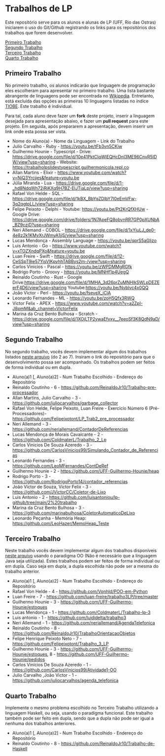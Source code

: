 # Trabalhos de LP

Este repositório serve para os alunos e alunas de LP (UFF, Rio das Ostras) iniciarem o uso do Git/Github registrando os links para os repositórios dos trabalhos que forem desenvolver.

[Primeiro Trabalho](#primeiro-trabalho)\
[Segundo Trabalho](#segundo-trabalho)\
[Terceiro Trabalho](#terceiro-trabalho)\
[Quarto Trabalho](#quarto-trabalho)

## Primeiro Trabalho

No primeiro trabalho, os alunos indicarão que linguagem de programação eles escolheram para apresentar no primeiro trabalho. Uma lista bastante abrangente de linguagens pode ser encontrada no [Wikipedia](https://en.wikipedia.org/wiki/List_of_programming_languages). Entretanto, está excluída das opções as primeiras 10 linguagens listadas no índice [TIOBE](https://www.tiobe.com/tiobe-index/). Este trabalho é individual.

Para tal, cada aluno deve fazer um **fork** deste projeto, inserir a linguagem desejada para apresentação abaixo, e fazer um **pull request** para este projeto. Em seguida, após prepararem a apresentação, devem inserir um link onde esta possa ser vista.

* Nome do Aluno(a) - Nome da Linguagem - Link do Trabalho
* Julio Carvalho - Ruby - https://youtu.be/tFb3vn5CKiw
* Guilhermo Hounie - Typescript - Drive: https://drive.google.com/file/d/10e41PktCIqWIEQHcDnl3ME96CnvR5IDW/view?usp=sharing - Website: https://trabalholpslidestypescript.guilhermonicola.repl.co
* Allan Martins - Elixir - https://www.youtube.com/watch?v=NiQ3Yrcjjes&feature=youtu.be
* Júlia Miranda - Lua - https://drive.google.com/file/d/1-_hd8NdqWh72iRjKXq9H7BZ-ElJTiaLp/view?usp=sharing
* Rafael Von Helde - SQL - https://drive.google.com/file/d/1kBX_BbYqZDlbY7I0eEmVFw-3q2qgtpLL/view?usp=sharing
* Felipe Peixoto - Delphi - Youtube: https://youtu.be/Pt2KrQfXHUw - Google Drive: https://drive.google.com/drive/folders/1N7ApeFQ8obvnRR7GP0pXUNbA_BZ9czjD?usp=sharing
* Neri Allemand - COBOL - https://drive.google.com/file/d/1xYjuLJ_de0-4e8z2k1KMvXrJWmyA1jjS/view?usp=sharing
* Lucas Mendonça - Assembly Language - https://youtu.be/qprS5aGlizo
* Luis Antonio - Go - https://www.youtube.com/watch?v=xTOZXndqPXo&feature=youtu.be
* Luan Freire - Swift - https://drive.google.com/file/d/12-CeSSpT9ie57YisVIKpyhhTABBys2m-/view?usp=sharing
* Carlos Vinicios - Pascal - https://youtu.be/zWPDMMgRGfk
* Rodrigo Porto - Groovy - https://youtu.be/MNHf1p4UegQ
* Reinaldo Coutinho - Rust - Google Drive:https://drive.google.com/file/d/1lMHA_3d26prZuMNHlkSWLpDEZEerF4D6/view?usp=sharing  Youtube:https://youtu.be/Nyblvc4x0QQ
* João Victor - Perl - https://youtu.be/fseveX_iCiA
* Leonardo Fernandes - ML - https://youtu.be/zoH5Qfx3RWQ
* Victor Felix - APEX - https://www.youtube.com/watch?v=a2ZpI-J8pmM&ab_channel=VictorFelix
* Marina da Cruz Bento Bulhosa - Scratch - https://drive.google.com/file/d/1XOjLTP2ywaEfvxv__7eeoSf3K8QdN9aD/view?usp=sharing

## Segundo Trabalho

No segundo trabalho, vocês devem implementar algum dos trabalhos listados [neste arquivo](http://www2.ic.uff.br/~bazilio/cursos/lp/material/Trabalhos.pdf) (do 2 ao 7). Insiram o link do repositório para que o desenvolvimento possa ser acompanhado. Os trabalhos podem ser feitos de forma individual ou em dupla.

* Aluno(a)1 [, Aluno(a)2] - Num Trabalho Escolhido - Endereço do Repositório
* Reinaldo Coutinho  - 6 - https://github.com/ReinaldoJr10/Trabalho-pre-processador
* Allan Martins, Julio Carvalho - 3 - https://github.com/juliocarvalhos/garbage_collector
* Rafael Von Helde, Felipe Peixoto, Luan Freire - Exercício Número 6 (Pré-Processadores)- https://github.com/Felipeixotont/LP_Trab2_pre_processador
* Neri Allemand - 3 - https://github.com/neriallemand/ContadorDeReferencias
* Lucas Mendonça de Morais Cavalcante - 2 - https://github.com/ColdmaterL/Trabalho_2_Lp
* Carlos Vinicios De Souza Azeredo - 3 - https://github.com/CarlosVinicios99/Simulando_Contador_de_Referencias
* Leonardo Fernandes - 3 -https://github.com/LeoMFernandes/ContDeRef
* Guilhermo Hounie - 2 - https://github.com/UFF-Guilhermo-Hounie/heap
* Rodrigo Porto - 3 - https://github.com/RodrigoPorto14/contador_referencias
* João Victor de Souza, Victor Felix - 3 - https://github.com/JVictorCC/Coletor-de-Lixo
* Luis Antonio - 2 - https://github.com/luisantoniou/lp-github/tree/main/2%20trabalho
* Marina da Cruz Bento Bulhosa - 3 - https://github.com/marinabulhosa/ColetorAutomaticoDeLixo
* Leonardo Peçanha - Memória Heap: https://github.com/LeoHazer/MemoHeap_Teste

## Terceiro Trabalho

Neste trabalho vocês devem implementar algum dos trabalhos disponíveis [neste arquivo](http://www2.ic.uff.br/~bazilio/cursos/lp/material/ListaExerciciosProgOO.pdf) usando o paradigma OO (Não é necessário que a linguagem Java seja utilizada). Estes trabalhos podem ser feitos de forma individual ou em dupla. Caso seja em dupla, a dupla escolhida não pode ser a mesma do trabalho anterior.

- Aluno(a)1 [, Aluno(a)2] - Num Trabalho Escolhido - Endereço do Repositório
- Rafael Von Helde - 4 - https://github.com/Vonhld/POO-em-Python
- Luan Freire - 7 - https://github.com/luan-freire/trabalho3LP/tree/master
- Guilhermo Hounie - 3 - https://github.com/UFF-Guilhermo-Hounie/estoques
- Lucas Mendonça - 1 - https://github.com/ColdmaterL/Trabalho-lp-3
- Luis antonio - 1 - https://github.com/luididelta/trabalho3
- Neri Allemand - 1 - https://github.com/neriallemand/AgendaTelefonica
- Reinaldo Coutinho - 8 - https://github.com/ReinaldoJr10/TrabalhoOrientacaoObjetos
- Felipe Henrique Peixoto Neto - 7 - https://github.com/Felipeixotont/Trabalho_3_LP
- Guilhermo Hounie - 3 - https://github.com/UFF-Guilhermo-Hounie/estoques, 8 - https://github.com/UFF-Guilhermo-Hounie/pedidos
- Carlos Vinícios De Souza Azeredo - 1 - https://github.com/CarlosVinicios99/Atividade1-OO
- Julio Carvalho ,João Victor - 1 - https://github.com/juliocarvalhos/agenda_telefonica

## Quarto Trabalho

Implemente o mesmo problema escolhido no Terceiro Trabalho utilizando a linguagem Haskell, ou seja, usando o paradigma funcional. Este trabalho também pode ser feito em dupla, sendo que a dupla não pode ser igual a nenhuma dos trabalhos anteriores.

- Aluno(a)1 [, Aluno(a)2] - Num Trabalho Escolhido - Endereço do Repositório
- Reinaldo Coutinho - 8 - https://github.com/ReinaldoJr10/Trabalho-de-Haskell

